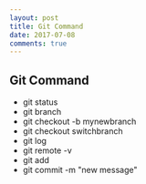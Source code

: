 ```yaml
---
layout: post
title: Git Command
date: 2017-07-08
comments: true
---
```


## Git Command

* git status
* git branch
* git checkout -b mynewbranch
* git checkout switchbranch
* git log
* git remote -v
* git add
* git commit -m "new message"